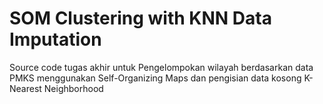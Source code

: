 # SOM Clustering with KNN Data Imputation

Source code tugas akhir untuk Pengelompokan wilayah berdasarkan data PMKS menggunakan Self-Organizing Maps dan pengisian data kosong K-Nearest Neighborhood